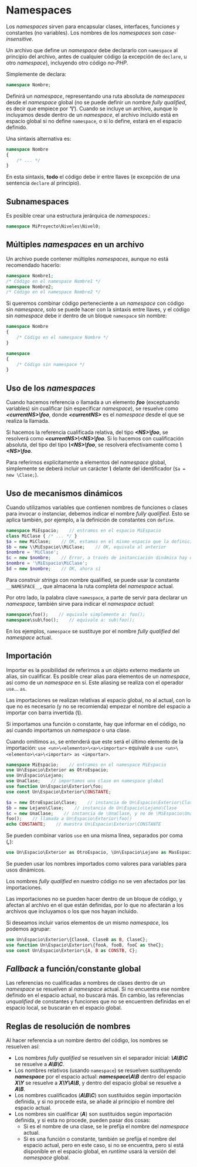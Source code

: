 # Namespaces

Los *namespaces* sirven para encapsular clases, interfaces, funciones y constantes (no variables). Los nombres de los *namespaces* son *case-insensitive*.

Un archivo que define un *namespace* debe declararlo con `namespace` al principio del archivo, antes de cualquier código (a excepción de `declare`, u otro *namespace*), incluyendo otro código *no-PHP*.

Simplemente de declara:

```php
namespace Nombre;
```

Definirá un *namespace*, representando una ruta absoluta de *namespaces* desde el *namespace* global (no se puede definir un nombre *fully qualified*, es decir que empiece por ***'\\'***). Cuando se incluye un archivo, aunque lo incluyamos desde dentro de un *namespace*, el archivo incluido está en espacio global si no define `namespace`, o si lo define, estará en el espacio definido.

Una sintaxis alternativa es:

```php
namespace Nombre
{
    /* ... */
}
```

En esta sintaxis, **todo** el código debe ir entre llaves (e excepción de una sentencia `declare` al principio).

## Subnamespaces

Es posible crear una estructura jerárquica de *namespaces*.:

```php
namespace MiProyecto\Niveles\Nivel0;
```

## Múltiples *namespaces* en un archivo

Un archivo puede contener múltiples *namespaces*, aunque no está recomendado hacerlo:


```php
namespace Nombre1;
/* Código en el namespace Nombre1 */
namespace Nombre2;
/* Código en el namespace Nombre2 */
```

Si queremos combinar código perteneciente a un *namespace* con código sin *namespace*, solo se puede hacer con la sintaxis entre llaves, y el código sin *namespace* debe ir dentro de un bloque `namespace` sin nombre:

```php
namespace Nombre
{
    /* Código en el namespace Nombre */
}

namespace
{
    /* Código sin namespace */
}
```

## Uso de los *namespaces*

Cuando hacemos referencia o llamada a un elemento ***foo*** (exceptuando variables) sin cualificar (sin especificar *namespace*), se resuelve como ***\<currentNS\>\\foo***, donde ***\<currentNS\>*** es el *namespace* desde el que se realiza la llamada.

Si hacemos la referencia cualificada relativa, del tipo ***\<NS\>\\foo***, se resolverá como ***\<currentNS\>\\\<NS\>\\foo***. Si lo hacemos con cualificación absoluta, del tipo del tipo ***\\\<NS\>\\foo***, se resolverá efectivamente como ***\\\<NS\>\\foo***.

Para referirnos explícitamente a elementos del *namespace* global, simplemente se deberá incluir un carácter ***\\*** delante del identificador (`$a = new \Clase;`).

## Uso de mecanismos dinámicos

Cuando utilizamos variables que contienen nombres de funciones o clases para invocar o instanciar, debemos indicar el nombre *fully qualified*. Esto se aplica también, por ejemplo, a la definición de constantes con `define`.

```php
namespace MiEspacio;    // entramos en el espacio MiEspacio
class MiClase { /* ... */ }
$a = new MiClase;    // OK, estamos en el mismo espacio que la definición de la clase
$b = new \\MiEspacio\\MiClase;    // OK, equivale al anterior
$nombre = 'MiClase';
$c = new $nombre;    // Error, a través de instanciación dinámica hay que especificar namespace
$nombre = '\MiEspacio\MiClase';
$d = new $nombre;    // OK, ahora sí
```

Para construir *strings* con nombre qualified, se puede usar la constante `__NAMESPACE__`, que almacena la ruta completa del *namespace* actual.

Por otro lado, la palabra clave `namespace`, a parte de servir para declarar un *namespace*, también sirve para indicar el *namespace actual*:

```php
namespace\foo();    // equivale simplemente a: foo();
namespace\sub\foo();    // equivale a: sub\foo();
```

En los ejemplos, `namespace` se sustituye por el nombre *fully qualified* del *namespace* actual.

## Importación

Importar es la posibilidad de referirnos a un objeto externo mediante un alias, sin cualificar. Es posible crear alias para elementos de un *namespace*, así como de un *namespace* en sí. Este aliasing se realiza con el operador `use`... `as`.

Las importaciones se realizan relativas al espacio global, no al actual, con lo que no es necesario (y no se recomienda) empezar el nombre del espacio a importar con barra invertida (***\\***).

Si importamos una función o constante, hay que informar en el código, no así cuando importamos un *namespace* o una clase.

Cuando omitimos `as`, se entenderá que este será el último elemento de la importación: `use <un>\<elemento>\<a>\<importar>` equivale a `use <un>\<elemento>\<a>\<importar> as <importar>`.

```php
namespace MiEspacio;    // entramos en el namespace MiEspacio
use Un\Espacio\Exterior as OtroEspacio;
use Un\Espacio\Lejano;
use UnaClase;    // importamos una clase en namespace global
use function Un\Espacio\Exterior\foo;
use const Un\Espacio\Exterior\CONSTANTE;

$a = new OtroEspacio\Clase;    // instancia de Un\Espacio\Exterior\Clase
$b = new Lejano\Clase;    // instancia de Un\Espacio\Lejano\Clase
$c = new UnaClase;    // instancia de \UnaClase, y no de \MiEspacio\UnaClase
foo();    // llamada a Un\Espacio\Exterior\foo()
echo CONSTANTE;    // muestra Un\Espacio\Exterior\CONSTANTE
```

Se pueden combinar varios `use` en una misma línea, separados por coma (***,***):

```php
use Un\Espacio\Exterior as OtroEspacio, \Un\Espacio\Lejano as MasEspacio, \Un\Espacio\Adicional;
```

Se pueden usar los nombres importados como valores para variables para usos dinámicos.

Los nombres *fully qualified* en nuestro código no se ven afectados por las importaciones.

Las importaciones no se pueden hacer dentro de un bloque de código, y afectan al archivo en el que están definidas, por lo que no afectarán a los archivos que incluyamos o los que nos hayan incluido.

Si deseamos incluir varios elementos de un mismo *namespace*, los podemos agrupar:

```php
use Un\Espacio\Exterior\{ClaseA, ClaseB as B, ClaseC};
use function Un\Espacio\Exterior\{fooA, fooB, fooC as theC};
use const Un\Espacio\Exterior\{A, B as CONSTB, C};
```

## *Fallback* a función/constante global

Las referencias no cualificadas a nombres de clases dentro de un *namespace* se resuelven al *namespace* actual. Si no encuentra ese nombre definido en el espacio actual, no buscará más. En cambio, las referencias *unqualified* de constantes y funciones que no se encuentren definidas en el espacio local, se buscarán en el espacio global.

## Reglas de resolución de nombres

Al hacer referencia a un nombre dentro del código, los nombres se resuelven así:

- Los nombres *fully qualified* se resuelven sin el separador inicial: ***\A\B\C*** se resuelve a ***A\B\C***.
- Los nombres relativos (usando `namespace`) se resuelven sustituyendo ***namespace*** por el espacio actual: ***namespace\A\B*** dentro del espacio ***X\Y*** se resuelve a ***X\Y\A\B***, y dentro del espacio global se resuelve a ***A\B***.
- Los nombres cualificados (***A\B\C***) son sustituidos según importación definida, y si no procede esta, se añade al principio el nombre del espacio actual.
- Los nombres sin cualificar (***A***) son sustituidos según importación definida, y si esta no procede, pueden pasar dos cosas:
    - Si es el nombre de una clase, se le prefija el nombre del *namespace* actual.
    - Si es una función o constante, también se prefija el nombre del espacio actual, pero en este caso, si no se encuentra, pero sí está disponible en el espacio global, en *runtime* usará la versión del *namespace* global.
